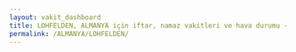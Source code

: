```yaml
---
layout: vakit_dashboard
title: LOHFELDEN, ALMANYA için iftar, namaz vakitleri ve hava durumu - ilçe/eyalet seç
permalink: /ALMANYA/LOHFELDEN/
---
```


<script type="text/javascript">
  var GLOBAL_COUNTRY = 'ALMANYA';
  var GLOBAL_CITY = 'LOHFELDEN';
  var GLOBAL_STATE = '';
  var lat = 72;
  var lon = 21;
</script>
